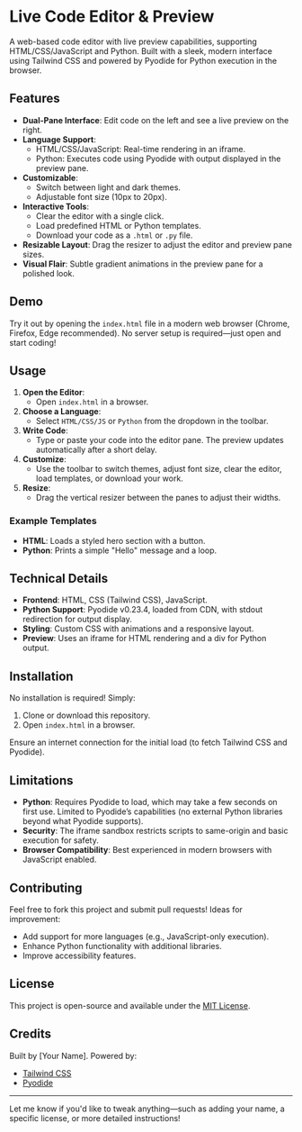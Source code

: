 # Live Code Editor & Preview

A web-based code editor with live preview capabilities, supporting HTML/CSS/JavaScript and Python. Built with a sleek, modern interface using Tailwind CSS and powered by Pyodide for Python execution in the browser.

## Features

- **Dual-Pane Interface**: Edit code on the left and see a live preview on the right.
- **Language Support**:
  - HTML/CSS/JavaScript: Real-time rendering in an iframe.
  - Python: Executes code using Pyodide with output displayed in the preview pane.
- **Customizable**:
  - Switch between light and dark themes.
  - Adjustable font size (10px to 20px).
- **Interactive Tools**:
  - Clear the editor with a single click.
  - Load predefined HTML or Python templates.
  - Download your code as a `.html` or `.py` file.
- **Resizable Layout**: Drag the resizer to adjust the editor and preview pane sizes.
- **Visual Flair**: Subtle gradient animations in the preview pane for a polished look.

## Demo

Try it out by opening the `index.html` file in a modern web browser (Chrome, Firefox, Edge recommended). No server setup is required—just open and start coding!





## Usage

1. **Open the Editor**:
   - Open `index.html` in a browser.
2. **Choose a Language**:
   - Select `HTML/CSS/JS` or `Python` from the dropdown in the toolbar.
3. **Write Code**:
   - Type or paste your code into the editor pane. The preview updates automatically after a short delay.
4. **Customize**:
   - Use the toolbar to switch themes, adjust font size, clear the editor, load templates, or download your work.
5. **Resize**:
   - Drag the vertical resizer between the panes to adjust their widths.

### Example Templates
- **HTML**: Loads a styled hero section with a button.
- **Python**: Prints a simple "Hello" message and a loop.

## Technical Details

- **Frontend**: HTML, CSS (Tailwind CSS), JavaScript.
- **Python Support**: Pyodide v0.23.4, loaded from CDN, with stdout redirection for output display.
- **Styling**: Custom CSS with animations and a responsive layout.
- **Preview**: Uses an iframe for HTML rendering and a div for Python output.

## Installation

No installation is required! Simply:
1. Clone or download this repository.
2. Open `index.html` in a browser.

Ensure an internet connection for the initial load (to fetch Tailwind CSS and Pyodide).

## Limitations

- **Python**: Requires Pyodide to load, which may take a few seconds on first use. Limited to Pyodide’s capabilities (no external Python libraries beyond what Pyodide supports).
- **Security**: The iframe sandbox restricts scripts to same-origin and basic execution for safety.
- **Browser Compatibility**: Best experienced in modern browsers with JavaScript enabled.

## Contributing

Feel free to fork this project and submit pull requests! Ideas for improvement:
- Add support for more languages (e.g., JavaScript-only execution).
- Enhance Python functionality with additional libraries.
- Improve accessibility features.

## License

This project is open-source and available under the [MIT License](LICENSE).

## Credits

Built by [Your Name]. Powered by:
- [Tailwind CSS](https://tailwindcss.com/)
- [Pyodide](https://pyodide.org/)

---

Let me know if you'd like to tweak anything—such as adding your name, a specific license, or more detailed instructions!
